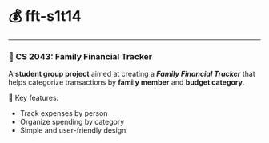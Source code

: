 # 💰 fft-s1t14

---

### 📘 CS 2043: Family Financial Tracker

A **student group project** aimed at creating a ***Family Financial Tracker*** that helps categorize transactions by **family member** and **budget category**.

🧾 Key features:
- Track expenses by person
- Organize spending by category
- Simple and user-friendly design
